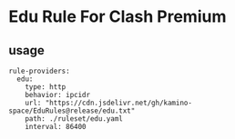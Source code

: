 # Edu Rule For Clash Premium

## usage

```
rule-providers:
  edu:
    type: http
    behavior: ipcidr
    url: "https://cdn.jsdelivr.net/gh/kamino-space/EduRules@release/edu.txt"
    path: ./ruleset/edu.yaml
    interval: 86400
```